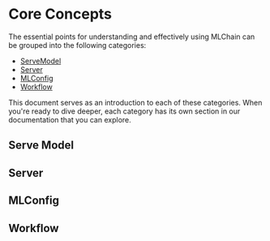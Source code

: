 # Core Concepts

The essential points for understanding and effectively using MLChain can be
grouped into the following categories:

- [ServeModel](#servemodel)
- [Server](#server)
- [MLConfig](#mlconfig)
- [Workflow](#workflow)

This document serves as an introduction to each of these categories. When
you're ready to dive deeper, each category has its own section in our
documentation that you can explore.

## Serve Model


## Server


## MLConfig


## Workflow
